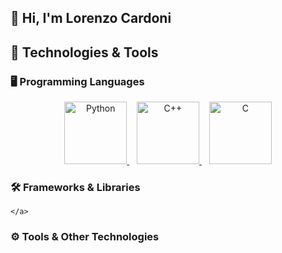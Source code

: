 ## 👋 Hi, I'm Lorenzo Cardoni


## 🔧 Technologies & Tools

### 🖥️ Programming Languages
<p align="center">
    <a href="https://www.python.org/">
        <img src="" width="100" title="Python">
    </a> &nbsp;&nbsp;
    <a href="https://isocpp.org/">
        <img src="" width="100" title="C++">
    </a> &nbsp;&nbsp;
    <a href="https://en.wikipedia.org/wiki/C_(programming_language)">
        <img src="" width="100" title="C">
    </a> 
</p>

### 🛠️ Frameworks & Libraries
<p align="center">

    </a>
</p>

### ⚙️ Tools & Other Technologies
<p align="center">

</p>


<!--
**Lorenzo-Cardoni/Lorenzo-Cardoni** is a ✨ _special_ ✨ repository because its `README.md` (this file) appears on your GitHub profile.

Here are some ideas to get you started:

- 🔭 I’m currently working on ...
- 🌱 I’m currently learning ...
- 👯 I’m looking to collaborate on ...
- 🤔 I’m looking for help with ...
- 💬 Ask me about ...
- 📫 How to reach me: ...
- 😄 Pronouns: ...
- ⚡ Fun fact: ...
-->
